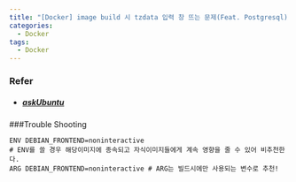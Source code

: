 ```yaml
---
title: "[Docker] image build 시 tzdata 입력 창 뜨는 문제(Feat. Postgresql)"
categories:
  - Docker
tags:
  - Docker
---
```


### Refer

- ##### [askUbuntu](https://askubuntu.com/questions/909277/avoiding-user-interaction-with-tzdata-when-installing-certbot-in-a-docker-contai)

###Trouble Shooting

```shell
ENV DEBIAN_FRONTEND=noninteractive 
# ENV를 쓸 경우 해당이미지에 종속되고 자식이미지들에게 계속 영향을 줄 수 있어 비추천한다.
ARG DEBIAN_FRONTEND=noninteractive # ARG는 빌드시에만 사용되는 변수로 추천!
```

